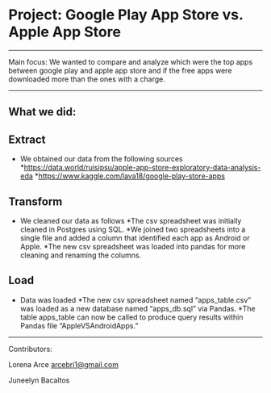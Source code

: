 # Project: Google Play App Store vs. Apple App Store

- - -

Main focus: We wanted to compare and analyze which were the top apps between google play and apple app store and if the free apps were downloaded more than the ones with a charge.

- - -

## What we did:

## Extract
* We obtained our data from the following sources
  *https://data.world/ruisipsu/apple-app-store-exploratory-data-analysis-eda 
  *https://www.kaggle.com/lava18/google-play-store-apps

## Transform
* We cleaned our data as follows
  *The csv spreadsheet was initially cleaned in Postgres using SQL. 
  *We joined two spreadsheets into a single file and added a column that identified each app as Android or Apple. 
  *The new csv spreadsheet was loaded into pandas for more cleaning and renaming the columns. 

## Load
* Data was loaded
  *The new csv spreadsheet named “apps_table.csv” was loaded as a new database named “apps_db.sql” via Pandas. 
  *The table apps_table can now be called to produce query results within Pandas file “AppleVSAndroidApps.” 

- - -

Contributors:

Lorena Arce
arcebri1@gmail.com

Juneelyn Bacaltos
